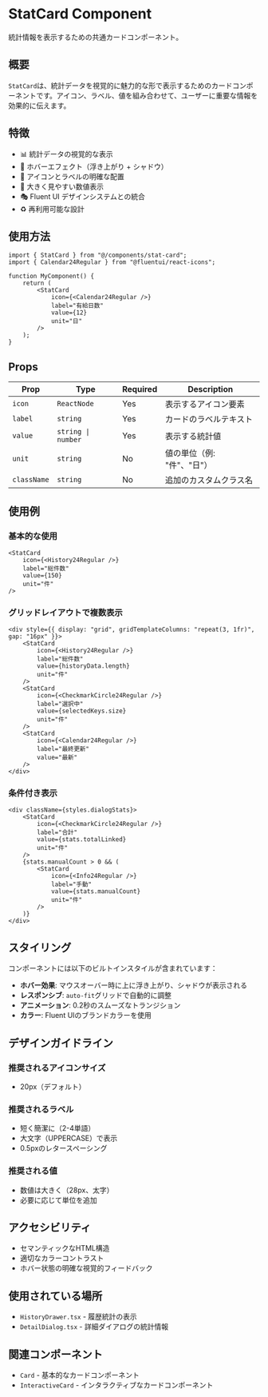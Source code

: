 # StatCard Component

統計情報を表示するための共通カードコンポーネント。

## 概要

`StatCard`は、統計データを視覚的に魅力的な形で表示するためのカードコンポーネントです。アイコン、ラベル、値を組み合わせて、ユーザーに重要な情報を効果的に伝えます。

## 特徴

- 📊 統計データの視覚的な表示
- 🎨 ホバーエフェクト（浮き上がり + シャドウ）
- 🎯 アイコンとラベルの明確な配置
- 💪 大きく見やすい数値表示
- 🎭 Fluent UI デザインシステムとの統合
- ♻️ 再利用可能な設計

## 使用方法

```tsx
import { StatCard } from "@/components/stat-card";
import { Calendar24Regular } from "@fluentui/react-icons";

function MyComponent() {
    return (
        <StatCard
            icon={<Calendar24Regular />}
            label="有給日数"
            value={12}
            unit="日"
        />
    );
}
```

## Props

| Prop | Type | Required | Description |
|------|------|----------|-------------|
| `icon` | `ReactNode` | Yes | 表示するアイコン要素 |
| `label` | `string` | Yes | カードのラベルテキスト |
| `value` | `string \| number` | Yes | 表示する統計値 |
| `unit` | `string` | No | 値の単位（例: "件"、"日"） |
| `className` | `string` | No | 追加のカスタムクラス名 |

## 使用例

### 基本的な使用

```tsx
<StatCard
    icon={<History24Regular />}
    label="総件数"
    value={150}
    unit="件"
/>
```

### グリッドレイアウトで複数表示

```tsx
<div style={{ display: "grid", gridTemplateColumns: "repeat(3, 1fr)", gap: "16px" }}>
    <StatCard
        icon={<History24Regular />}
        label="総件数"
        value={historyData.length}
        unit="件"
    />
    <StatCard
        icon={<CheckmarkCircle24Regular />}
        label="選択中"
        value={selectedKeys.size}
        unit="件"
    />
    <StatCard
        icon={<Calendar24Regular />}
        label="最終更新"
        value="最新"
    />
</div>
```

### 条件付き表示

```tsx
<div className={styles.dialogStats}>
    <StatCard
        icon={<CheckmarkCircle24Regular />}
        label="合計"
        value={stats.totalLinked}
        unit="件"
    />
    {stats.manualCount > 0 && (
        <StatCard
            icon={<Info24Regular />}
            label="手動"
            value={stats.manualCount}
            unit="件"
        />
    )}
</div>
```

## スタイリング

コンポーネントには以下のビルトインスタイルが含まれています：

- **ホバー効果**: マウスオーバー時に上に浮き上がり、シャドウが表示される
- **レスポンシブ**: `auto-fit`グリッドで自動的に調整
- **アニメーション**: 0.2秒のスムーズなトランジション
- **カラー**: Fluent UIのブランドカラーを使用

## デザインガイドライン

### 推奨されるアイコンサイズ
- 20px（デフォルト）

### 推奨されるラベル
- 短く簡潔に（2-4単語）
- 大文字（UPPERCASE）で表示
- 0.5pxのレタースペーシング

### 推奨される値
- 数値は大きく（28px、太字）
- 必要に応じて単位を追加

## アクセシビリティ

- セマンティックなHTML構造
- 適切なカラーコントラスト
- ホバー状態の明確な視覚的フィードバック

## 使用されている場所

- `HistoryDrawer.tsx` - 履歴統計の表示
- `DetailDialog.tsx` - 詳細ダイアログの統計情報

## 関連コンポーネント

- `Card` - 基本的なカードコンポーネント
- `InteractiveCard` - インタラクティブなカードコンポーネント
